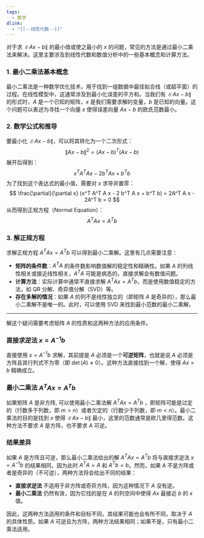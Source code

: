 ```yaml
---
tags:
  - 数学
dlink:
  - "[[--线性代数--]]"
---
```

对于求 $\|Ax-b\|$ 的最小值或使之最小的 $x$ 的问题，常见的方法是通过最小二乘法来解决。这里主要涉及到线性代数和数值分析中的一些基本概念和计算方法。
### 1. 最小二乘法基本概念
最小二乘法是一种数学优化技术，用于找到一组数据中最佳拟合线（或超平面）的过程。在线性模型中，这通常涉及到最小化误差的平方和。当我们有 $\|Ax-b\|$ 的形式时，$A$ 是一个已知的矩阵，$x$ 是我们需要求解的变量，$b$ 是已知的向量。这个问题可以表述为寻找一个向量 $x$ 使得误差向量 $Ax - b$ 的欧氏范数最小。
### 2. 数学公式和推导
要最小化 $\|Ax-b\|$，可以将其转化为一个二次形式：
$$
\|Ax-b\|^2 = (Ax - b)^T (Ax - b)
$$
展开后得到：
$$
x^T A^T A x - 2 b^T A x + b^T b
$$
为了找到这个表达式的最小值，需要对 $x$ 求导并置零：
$$
\frac{\partial}{\partial x} (x^T A^T A x - 2 b^T A x + b^T b) = 2A^T A x - 2A^T b = 0
$$
从而得到正规方程（Normal Equation）：
$$
A^T A x = A^T b
$$
### 3. 解正规方程
求解正规方程 $A^T A x = A^T b$ 可以得到最小二乘解。这里有几点需要注意：
- **矩阵的条件数**：$A^T A$ 的条件数影响数值解的稳定性和精确性。如果 $A$ 的列线性相关或接近线性相关，$A^T A$ 可能是病态的，直接求解会有数值问题。
- **计算方法**：实际计算中通常不直接求解 $A^T A x = A^T b$，而是使用数值稳定的方法，如 QR 分解、奇异值分解（SVD）等。
- **存在多解的情况**：如果 $A$ 的列不是线性独立的（即矩阵 $A$ 是奇异的），那么最小二乘解不是唯一的。此时，可以使用 SVD 来找到最小范数的最小二乘解。


---
解这个疑问需要考虑矩阵 $A$ 的性质和这两种方法的应用条件。

### 直接求逆法 $x = A^{-1}b$
直接使用 $x = A^{-1}b$ 求解，其前提是 $A$ 必须是一个**可逆矩阵**，也就是说 $A$ 必须是方阵且其行列式不为零（即 $\det(A) \neq 0$）。这种方法直接找到一个解，使得 $Ax = b$ 精确成立。

### 最小二乘法 $A^T A x = A^T b$
如果矩阵 $A$ 是非方阵, 可以使用最小二乘法解 $A^T A x = A^T b$ ，即矩阵可能是过定的（行数多于列数，即 $m > n$）或者欠定的（行数少于列数，即 $m < n$）。最小二乘法的目的是找到 $x$ 使得 $\|Ax - b\|$ 最小，这里的范数通常是欧几里得范数。这种方法不要求 $A$ 是方阵，也不要求 $A$ 可逆。

### 结果差异
如果 $A$ 是方阵且可逆，那么最小二乘法给出的解 $A^T A x = A^T b$ 将与直接求逆法 $x = A^{-1}b$ 的结果相同，因为此时 $A^T A = A$ 和 $A^T b = b$。然而，如果 $A$ 不是方阵或者是奇异的（不可逆），两种方法将会给出不同的结果：
- **直接求逆法** 不适用于非方阵或奇异方阵，因为这种情况下 $A$ 没有逆。
- **最小二乘法** 仍然有效，因为它找的是在 $A$ 的列空间中使得 $Ax$ 最接近 $b$ 的 $x$ 值。

因此，这两种方法适用的条件和目标不同，其结果可能也会有所不同，取决于 $A$ 的具体性质。如果 $A$ 可逆且为方阵，两种方法结果相同；如果不是，只有最小二乘法适用。